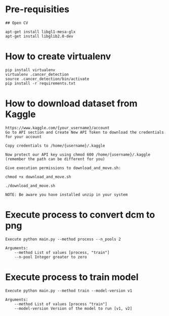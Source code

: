 # Pre-requisities
```
## Open CV

apt-get install libgl1-mesa-glx
apt-get install libglib2.0-dev

```

# How to create virtualenv

```
pip install virtualenv
virtualenv .cancer_detection
source .cancer_detection/bin/activate
pip install -r requirements.txt 
```

# How to download dataset from Kaggle

```
https://www.kaggle.com/{your_username}/account
Go to API section and Create New API Token to download the credentials for your account

Copy credentials to /home/{username}/.kaggle

Now protect our API key using chmod 600 /home/{username}/.kaggle (remember the path can be different for you)

Give execution permissions to download_and_move.sh:

chmod +x download_and_move.sh

./download_and_move.sh

NOTE: Be aware you have installed unzip in your system
```

# Execute process to convert dcm to png

```
Execute python main.py --method process --n_pools 2

Arguments:
    --method List of values [process, "train"]
    --n-pool Integer greater to zero
```

# Execute process to train model

```
Execute python main.py --method train --model-version v1

Arguments:
    --method List of values [process "train"]
    --model-version Version of the model to run [v1, v2]
```